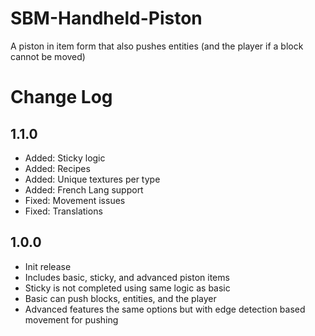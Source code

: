 # SBM-Handheld-Piston
A piston in item form that also pushes entities (and the player if a block cannot be moved)

# Change Log

## 1.1.0

* Added: Sticky logic
* Added: Recipes
* Added: Unique textures per type
* Added: French Lang support
* Fixed: Movement issues
* Fixed: Translations


## 1.0.0

* Init release
* Includes basic, sticky, and advanced piston items
* Sticky is not completed using same logic as basic
* Basic can push blocks, entities, and the player
* Advanced features the same options but with edge detection based movement for pushing